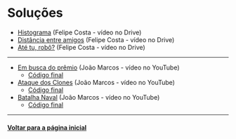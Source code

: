 # Soluções
- [Histograma](https://drive.google.com/file/d/1MJ_6fZaiY0Hrm4FWpxKQ251oTq1COcgA/view?usp=sharing) (Felipe Costa - vídeo no Drive)
- [Distância entre amigos](https://drive.google.com/file/d/1h8nukhIRRY8SHlnwJ3Aher95fRwdmGO0/view?usp=sharing) (Felipe Costa - vídeo no Drive)
- [Até tu, robô?](https://drive.google.com/file/d/1DcRQ3lbwPWPBm2Fpafpx4sju0d2Sx09P/view?usp=sharing) (Felipe Costa - vídeo no Drive)

---

- [Em busca do prêmio](https://youtu.be/mMPBKr62HPY) (João Marcos - vídeo no YouTube)
    - [Código final](./em-busca-do-premio.md)
- [Ataque dos Clones](https://youtu.be/Z114SUMiOCA) (João Marcos - vídeo no YouTube)
    - [Código final](./ataque-dos-clones.md)
- [Batalha Naval](https://youtu.be/99MRGr2DHv0) (João Marcos - vídeo no YouTube)
    - [Código final](./batalha-naval.md)


---
#### [Voltar para a página inicial](https://github.com/bti-ufrn/monitoria-itp)
